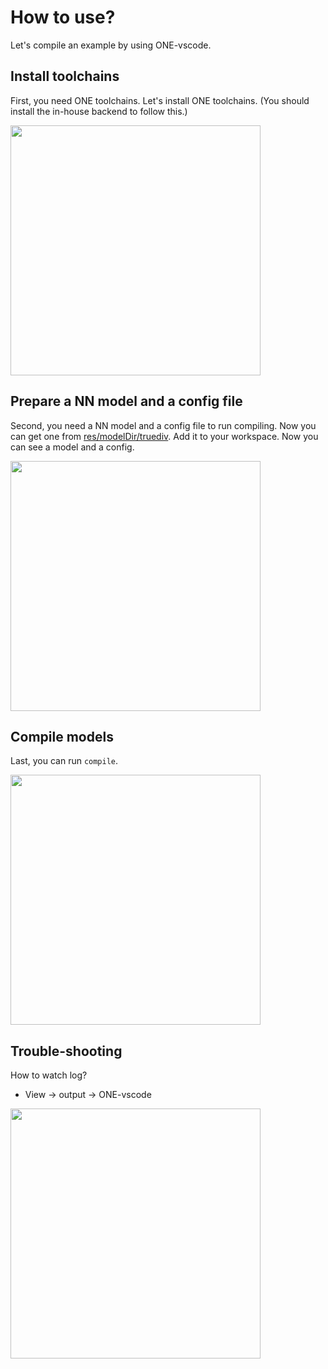 # How to use?

Let's compile an example by using ONE-vscode.

## Install toolchains

First, you need ONE toolchains. Let's install ONE toolchains. (You should install the in-house backend to follow this.)

<img src="https://user-images.githubusercontent.com/7223627/172834540-945ed5f9-82b0-4388-bd46-4ea10587d701.gif" width=400 />

## Prepare a NN model and a config file

Second, you need a NN model and a config file to run compiling. Now you can get one from [res/modelDir/truediv](../res/modelDir/truediv/). Add it to your workspace. Now you can see a model and a config.

<img src="https://user-images.githubusercontent.com/10216715/174798969-eee44fea-bd71-4e6a-8e2c-9e1de37ad74a.gif" width=400 />

## Compile models

Last, you can run `compile`.

<img src="https://user-images.githubusercontent.com/10216715/174796457-4dae4a77-04e1-4e5c-9453-77ebfb65182a.gif" width=400 />

## Trouble-shooting

How to watch log?
- View -> output -> ONE-vscode

<img src="https://user-images.githubusercontent.com/10216715/174795531-9868f1e0-25ab-4ae3-bf65-fe8385a7ba76.gif" width=400 />
